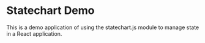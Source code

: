 # Statechart Demo

This is a demo application of using the statechart.js module to manage state in a React application.
